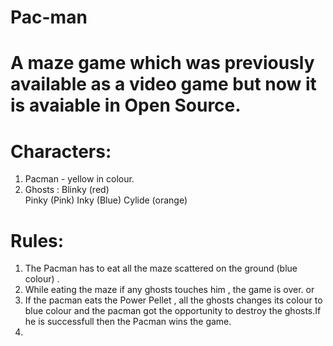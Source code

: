 # Pac-man


# A maze game which was previously available as a video game but now it is avaiable in Open Source.

# Characters:
1. Pacman - yellow in colour.
2. Ghosts : Blinky (red) <br>
            Pinky (Pink)
            Inky (Blue)
            Cylide (orange)

# Rules:
1. The Pacman has to eat all the maze scattered on the ground (blue colour) .
2. While eating the maze if any ghosts touches him , the game is over.
       or 
3. If the pacman eats the Power Pellet , all the ghosts changes its colour to blue colour and the pacman got the opportunity to destroy the ghosts.If he is successfull then the Pacman wins the game.
4. 
